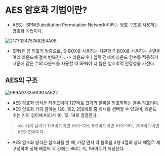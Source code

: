 # AES 암호화 기법이란?

- AES는 SPN(Substitution Permutation Network)이라는 암호 구조를 사용하는 암호화 기법이다. 

![21770E4757A82E4A08](https://user-images.githubusercontent.com/67867993/141345213-73361ed8-9c03-418a-ba6c-484e0161b0ea.png)

- SPN은 곱 암호의 일종으로, S-BOX를 사용하는 치환과 P-BOX를 사용하는 순열을 여러 라운드에 걸쳐 반복한다. -> 라운드마다 입력 전체에 라운드 함수를 적용하기 때문에 같은 수의 라운드를 사용할 때 SPN이 더 높은 암호학적 안정성을 가진다.

## AES의 구조

![999A973359CB15A622](https://user-images.githubusercontent.com/67867993/141346334-0f8aace2-7464-469b-8e06-8e9b107d8c79.jpeg)

- AES 암호화 방식은 라운드마다 127비트 크기의 블록을 암호화하는 블록 암호이다. 
- AES 암호화 키의 길이는 128, 192, 256비트 중 하나를 선택할 수 있으며, 라운드 수는 키의 길이에 따라서 10, 12, 14로 결정된다.

> ex) 키의 길이가 128비트이면 AES-128, 192비트이면 AES-192, 256비트이면 AES-256이다.

- AES 암호화 방식은 암호화를 할 때, 가장 먼저 각 블록을 4행 4열의 상태 배열로 재구성하며 상태 배열의 각 칸에는 8비트 즉, 1바이트가 저장된다.

